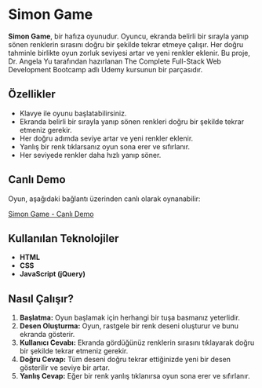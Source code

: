# Simon Game

**Simon Game**, bir hafıza oyunudur. Oyuncu, ekranda belirli bir sırayla yanıp sönen renklerin sırasını doğru bir şekilde tekrar etmeye çalışır. Her doğru tahminle birlikte oyun zorluk seviyesi artar ve yeni renkler eklenir. Bu proje, Dr. Angela Yu tarafından hazırlanan The Complete Full-Stack Web Development Bootcamp adlı Udemy kursunun bir parçasıdır.

## Özellikler

- Klavye ile oyunu başlatabilirsiniz.
- Ekranda belirli bir sırayla yanıp sönen renkleri doğru bir şekilde tekrar etmeniz gerekir.
- Her doğru adımda seviye artar ve yeni renkler eklenir.
- Yanlış bir renk tıklarsanız oyun sona erer ve sıfırlanır.
- Her seviyede renkler daha hızlı yanıp söner.

## Canlı Demo

Oyun, aşağıdaki bağlantı üzerinden canlı olarak oynanabilir:

[Simon Game - Canlı Demo](https://melikeisk.github.io/simon-game/)

##  Kullanılan Teknolojiler

- **HTML**
- **CSS**
- **JavaScript (jQuery)**

## Nasıl Çalışır?

1. **Başlatma:** Oyun başlamak için herhangi bir tuşa basmanız yeterlidir.
2. **Desen Oluşturma:** Oyun, rastgele bir renk deseni oluşturur ve bunu ekranda gösterir.
3. **Kullanıcı Cevabı:** Ekranda gördüğünüz renklerin sırasını tıklayarak doğru bir şekilde tekrar etmeniz gerekir.
4. **Doğru Cevap:** Tüm deseni doğru tekrar ettiğinizde yeni bir desen gösterilir ve seviye bir artar.
5. **Yanlış Cevap:** Eğer bir renk yanlış tıklanırsa oyun sona erer ve sıfırlanır.
